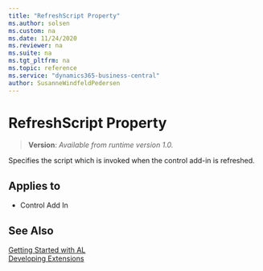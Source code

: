```yaml
---
title: "RefreshScript Property"
ms.author: solsen
ms.custom: na
ms.date: 11/24/2020
ms.reviewer: na
ms.suite: na
ms.tgt_pltfrm: na
ms.topic: reference
ms.service: "dynamics365-business-central"
author: SusanneWindfeldPedersen
---
```

[//]: # (START>DO_NOT_EDIT)
[//]: # (IMPORTANT:Do not edit any of the content between here and the END>DO_NOT_EDIT.)
[//]: # (Any modifications should be made in the .xml files in the ModernDev repo.)
# RefreshScript Property
> **Version**: _Available from runtime version 1.0._

Specifies the script which is invoked when the control add-in is refreshed.

## Applies to
-   Control Add In


[//]: # (IMPORTANT: END>DO_NOT_EDIT)



## See Also 

[Getting Started with AL](../devenv-get-started.md)  
[Developing Extensions](../devenv-dev-overview.md)  